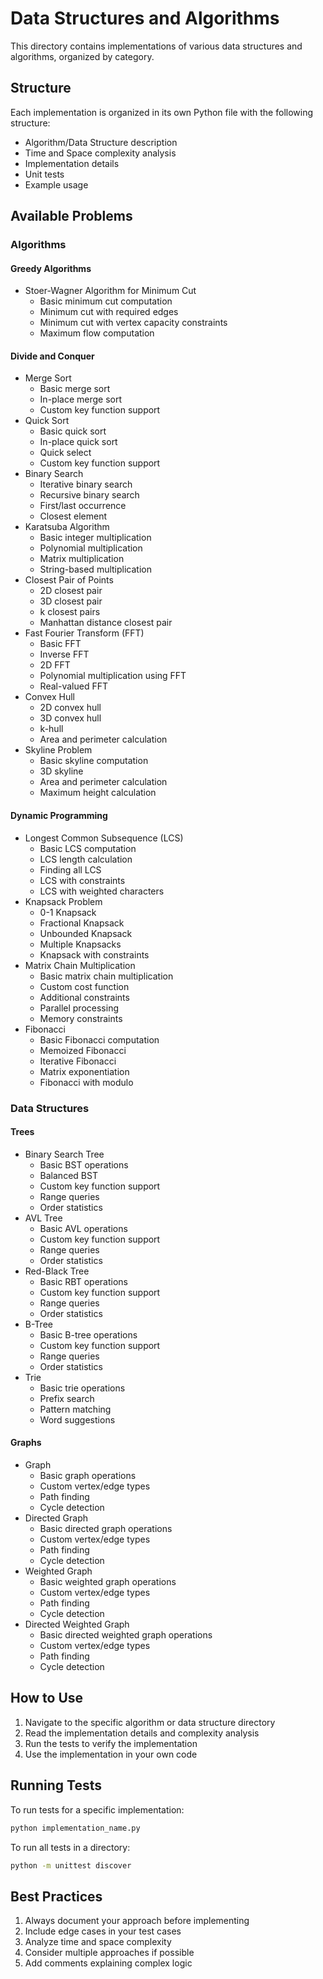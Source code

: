 # Data Structures and Algorithms

This directory contains implementations of various data structures and algorithms, organized by category.

## Structure

Each implementation is organized in its own Python file with the following structure:
- Algorithm/Data Structure description
- Time and Space complexity analysis
- Implementation details
- Unit tests
- Example usage

## Available Problems

### Algorithms

#### Greedy Algorithms
- Stoer-Wagner Algorithm for Minimum Cut
  - Basic minimum cut computation
  - Minimum cut with required edges
  - Minimum cut with vertex capacity constraints
  - Maximum flow computation

#### Divide and Conquer
- Merge Sort
  - Basic merge sort
  - In-place merge sort
  - Custom key function support
- Quick Sort
  - Basic quick sort
  - In-place quick sort
  - Quick select
  - Custom key function support
- Binary Search
  - Iterative binary search
  - Recursive binary search
  - First/last occurrence
  - Closest element
- Karatsuba Algorithm
  - Basic integer multiplication
  - Polynomial multiplication
  - Matrix multiplication
  - String-based multiplication
- Closest Pair of Points
  - 2D closest pair
  - 3D closest pair
  - k closest pairs
  - Manhattan distance closest pair
- Fast Fourier Transform (FFT)
  - Basic FFT
  - Inverse FFT
  - 2D FFT
  - Polynomial multiplication using FFT
  - Real-valued FFT
- Convex Hull
  - 2D convex hull
  - 3D convex hull
  - k-hull
  - Area and perimeter calculation
- Skyline Problem
  - Basic skyline computation
  - 3D skyline
  - Area and perimeter calculation
  - Maximum height calculation

#### Dynamic Programming
- Longest Common Subsequence (LCS)
  - Basic LCS computation
  - LCS length calculation
  - Finding all LCS
  - LCS with constraints
  - LCS with weighted characters
- Knapsack Problem
  - 0-1 Knapsack
  - Fractional Knapsack
  - Unbounded Knapsack
  - Multiple Knapsacks
  - Knapsack with constraints
- Matrix Chain Multiplication
  - Basic matrix chain multiplication
  - Custom cost function
  - Additional constraints
  - Parallel processing
  - Memory constraints
- Fibonacci
  - Basic Fibonacci computation
  - Memoized Fibonacci
  - Iterative Fibonacci
  - Matrix exponentiation
  - Fibonacci with modulo

### Data Structures

#### Trees
- Binary Search Tree
  - Basic BST operations
  - Balanced BST
  - Custom key function support
  - Range queries
  - Order statistics
- AVL Tree
  - Basic AVL operations
  - Custom key function support
  - Range queries
  - Order statistics
- Red-Black Tree
  - Basic RBT operations
  - Custom key function support
  - Range queries
  - Order statistics
- B-Tree
  - Basic B-tree operations
  - Custom key function support
  - Range queries
  - Order statistics
- Trie
  - Basic trie operations
  - Prefix search
  - Pattern matching
  - Word suggestions

#### Graphs
- Graph
  - Basic graph operations
  - Custom vertex/edge types
  - Path finding
  - Cycle detection
- Directed Graph
  - Basic directed graph operations
  - Custom vertex/edge types
  - Path finding
  - Cycle detection
- Weighted Graph
  - Basic weighted graph operations
  - Custom vertex/edge types
  - Path finding
  - Cycle detection
- Directed Weighted Graph
  - Basic directed weighted graph operations
  - Custom vertex/edge types
  - Path finding
  - Cycle detection

## How to Use

1. Navigate to the specific algorithm or data structure directory
2. Read the implementation details and complexity analysis
3. Run the tests to verify the implementation
4. Use the implementation in your own code

## Running Tests

To run tests for a specific implementation:
```bash
python implementation_name.py
```

To run all tests in a directory:
```bash
python -m unittest discover
```

## Best Practices

1. Always document your approach before implementing
2. Include edge cases in your test cases
3. Analyze time and space complexity
4. Consider multiple approaches if possible
5. Add comments explaining complex logic 